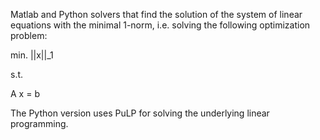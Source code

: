 Matlab and Python solvers that find the solution of the system of linear equations
with the minimal 1-norm, i.e. solving the following optimization problem:

min. ||x||_1

s.t.

A x = b

The Python version uses PuLP for solving the underlying linear programming.
